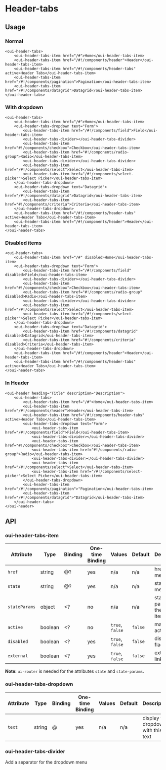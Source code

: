 # Header-tabs

## Usage

### Normal

```html:preview
<oui-header-tabs>
    <oui-header-tabs-item href="/#">Home</oui-header-tabs-item>
    <oui-header-tabs-item href="/#!/components/header">Header</oui-header-tabs-item>
    <oui-header-tabs-item href="/#!/components/header-tabs" active>Header Tabs</oui-header-tabs-item>
    <oui-header-tabs-item href="/#!/components/pagination">Pagination</oui-header-tabs-item>
    <oui-header-tabs-item href="/#!/components/datagrid">Datagrid</oui-header-tabs-item>
</oui-header-tabs>
```

### With dropdown
```html:preview
<oui-header-tabs>
    <oui-header-tabs-item href="/#">Home</oui-header-tabs-item>
    <oui-header-tabs-dropdown text="Form">
        <oui-header-tabs-item href="/#!/components/field">Field</oui-header-tabs-item>
        <oui-header-tabs-divider></oui-header-tabs-divider>
        <oui-header-tabs-item href="#!/components/checkbox">Checkbox</oui-header-tabs-item>
        <oui-header-tabs-item href="#!/components/radio-group">Radio</oui-header-tabs-item>
        <oui-header-tabs-divider></oui-header-tabs-divider>
        <oui-header-tabs-item href="/#!/components/select">Select</oui-header-tabs-item>
        <oui-header-tabs-item href="/#!/components/select-picker">Select Picker</oui-header-tabs-item>
    </oui-header-tabs-dropdown>
    <oui-header-tabs-dropdown text="Datagrid">
        <oui-header-tabs-item href="/#!/components/datagrid">Datagrid</oui-header-tabs-item>
        <oui-header-tabs-item href="#!/components/criteria">Criteria</oui-header-tabs-item>
    </oui-header-tabs-dropdown>
    <oui-header-tabs-item href="/#!/components/header-tabs" active>Header Tabs</oui-header-tabs-item>
    <oui-header-tabs-item href="/#!/components/header">Header</oui-header-tabs-item>
</oui-header-tabs>
```

### Disabled items

```html:preview
<oui-header-tabs>
    <oui-header-tabs-item href="/#" disabled>Home</oui-header-tabs-item>
    <oui-header-tabs-dropdown text="Form">
        <oui-header-tabs-item href="/#!/components/field" disabled>Field</oui-header-tabs-item>
        <oui-header-tabs-divider></oui-header-tabs-divider>
        <oui-header-tabs-item href="#!/components/checkbox">Checkbox</oui-header-tabs-item>
        <oui-header-tabs-item href="#!/components/radio-group" disabled>Radio</oui-header-tabs-item>
        <oui-header-tabs-divider></oui-header-tabs-divider>
        <oui-header-tabs-item href="/#!/components/select">Select</oui-header-tabs-item>
        <oui-header-tabs-item href="/#!/components/select-picker">Select Picker</oui-header-tabs-item>
    </oui-header-tabs-dropdown>
    <oui-header-tabs-dropdown text="Datagrid">
        <oui-header-tabs-item href="/#!/components/datagrid" disabled>Datagrid</oui-header-tabs-item>
        <oui-header-tabs-item href="#!/components/criteria" disabled>Criteria</oui-header-tabs-item>
    </oui-header-tabs-dropdown>
    <oui-header-tabs-item href="/#!/components/header">Header</oui-header-tabs-item>
    <oui-header-tabs-item href="/#!/components/header-tabs" active>Header Tabs</oui-header-tabs-item>
</oui-header-tabs>
```

### In Header

```html:preview
<oui-header heading="Title" description="Description">
    <oui-header-tabs>
        <oui-header-tabs-item href="/#">Home</oui-header-tabs-item>
        <oui-header-tabs-item href="/#!/components/header">Header</oui-header-tabs-item>
        <oui-header-tabs-item href="/#!/components/header-tabs" active>Header Tabs</oui-header-tabs-item>
        <oui-header-tabs-dropdown text="Form">
            <oui-header-tabs-item href="/#!/components/field">Field</oui-header-tabs-item>
            <oui-header-tabs-divider></oui-header-tabs-divider>
            <oui-header-tabs-item href="#!/components/checkbox">Checkbox</oui-header-tabs-item>
            <oui-header-tabs-item href="#!/components/radio-group">Radio</oui-header-tabs-item>
            <oui-header-tabs-divider></oui-header-tabs-divider>
            <oui-header-tabs-item href="/#!/components/select">Select</oui-header-tabs-item>
            <oui-header-tabs-item href="/#!/components/select-picker">Select Picker</oui-header-tabs-item>
        </oui-header-tabs-dropdown>
        <oui-header-tabs-item href="/#!/components/pagination">"Pagination</oui-header-tabs-item>
        <oui-header-tabs-item href="/#!/components/datagrid">"Datagrid</oui-header-tabs-item>
    </oui-header-tabs>
</oui-header>
```

## API

### oui-header-tabs-item

| Attribute     | Type      | Binding   | One-time Binding  | Values            | Default   | Description
| ----          | ----      | ----      | ----              | ----              | ----      | ----
| `href`        | string    | @?        | yes               | n/a               | n/a       | href of the menu item
| `state`       | string    | @?        | yes               | n/a               | n/a       | state of the menu item
| `stateParams` | object    | <?        | no                | n/a               | n/a       | state params of the menu item
| `active`      | boolean   | <?        | no                | `true`, `false`   | `false`   | manual active flag
| `disabled`    | boolean   | <?        | yes               | `true`, `false`   | `false`   | disabled flag
| `external`    | boolean   | <?        | yes               | `true`, `false`   | `false`   | external link flag

**Note**: `ui-router` is needed for the attributes `state` and `state-params`.

### oui-header-tabs-dropdown

| Attribute     | Type      | Binding   | One-time Binding  | Values            | Default   | Description
| ----          | ----      | ----      | ----              | ----              | ----      | ----
| `text`        | string    | @         | yes               | n/a               | n/a       | display the dropdown with this text

### oui-header-tabs-divider

Add a separator for the dropdown menu
